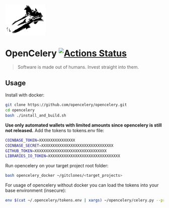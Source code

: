<img align="middle" src="./docs/celery_logo.svg" width="128">     

# OpenCelery [![Actions Status](https://github.com/protontypes/opencelery/workflows/docker_run/badge.svg)](https://github.com/protontypes/opencelery/actions)

> Software is made out of humans. Invest straight into them.

## Usage

Install with docker:

```bash
git clone https://github.com/opencelery/opencelery.git
cd opencelery
bash ./install_and_build.sh
```
__Use only automated wallets with limited amounts since opencelery is still not released.__
Add the tokens to tokens.env file:

```bash
COINBASE_TOKEN=XXXXXXXXXXXXXXXX
COINBASE_SECRET=XXXXXXXXXXXXXXXXXXXXXXXXXXXXXXXX
GITHUB_TOKEN=XXXXXXXXXXXXXXXXXXXXXXXXXXXXXXXX
LIBRARIES_IO_TOKEN=XXXXXXXXXXXXXXXXXXXXXXXXXXXXXXXX
```

Run opencelery on your target project root folder:

```bash
bash opencelery_docker ~/gitclones/<target_projects>
```

For usage of opencelery without docker you can load the tokens into your base environment (insecure):

```bash
env $(cat ~/.opencelery/tokens.env | xargs) ~/opencelery/celery.py --project=$PROJECT_DIR_TO_SCAN
```
